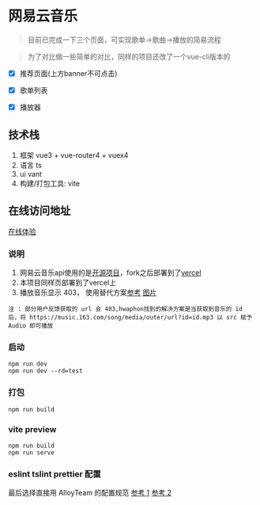 # 网易云音乐

> 目前已完成一下三个页面，可实现歌单->歌曲->播放的简易流程

> 为了对比做一些简单的对比，同样的项目还改了一个vue-cli版本的

- [x] 推荐页面(上方banner不可点击)
- [x] 歌单列表
- [x] 播放器



## 技术栈
1. 框架 vue3 + vue-router4 + vuex4
2. 语言 ts
3. ui vant
4. 构建/打包工具: vite

## 在线访问地址
[在线体验](https://music-jade.vercel.app/index)
### 说明
1. 网易云音乐api使用的是[开源项目](https://github.com/Binaryify/NeteaseCloudMusicApi)，fork之后部署到了[vercel](https://vercel.com/dashboard)
2. 本项目同样页部署到了vercel上
3. 播放音乐显示 403， 使用替代方案[参考](https://neteasecloudmusicapi.vercel.app/#/?id=%e8%8e%b7%e5%8f%96%e9%9f%b3%e4%b9%90-url)
   [图片](docs/img/desc.png)
```
注 : 部分用户反馈获取的 url 会 403,hwaphon找到的解决方案是当获取到音乐的 id 后，将 https://music.163.com/song/media/outer/url?id=id.mp3 以 src 赋予 Audio 即可播放
```

### 启动

```
npm run dev
npm run dev --rd=test
```

### 打包

```
npm run build
```

### vite preview
```
npm run build
npm run serve
```

### eslint tslint prettier 配置


最后选择直接用 AlloyTeam 的配置规范
[参考 1](https://github.com/xcatliu/typescript-tutorial/blob/master/engineering/lint.md)
[参考 2](https://github.com/AlloyTeam/eslint-config-alloy/blob/master/README.zh-CN.md#vue)
